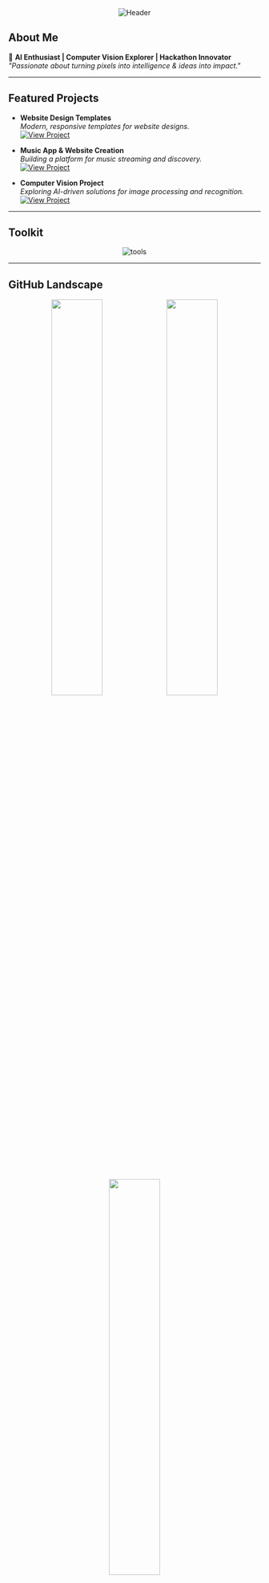 <div align="center">
  <img src="https://capsule-render.vercel.app/api?type=waving&color=58A6FF&height=200&section=header&text=Welcome+to+Harshil's+World&fontSize=50&fontColor=ffffff" alt="Header">
</div>

## About Me
🚀 **AI Enthusiast | Computer Vision Explorer | Hackathon Innovator**  
*"Passionate about turning pixels into intelligence & ideas into impact."*

---

## Featured Projects
- **Website Design Templates**  
  *Modern, responsive templates for website designs.*  
  [![View Project](https://img.shields.io/badge/-Coming_Soon-lightgrey?style=for-the-badge)](#)

- **Music App & Website Creation**  
  *Building a platform for music streaming and discovery.*  
  [![View Project](https://img.shields.io/badge/-Coming_Soon-lightgrey?style=for-the-badge)](#)

- **Computer Vision Project**  
  *Exploring AI-driven solutions for image processing and recognition.*  
  [![View Project](https://img.shields.io/badge/-Coming_Soon-lightgrey?style=for-the-badge)](#)

---

## Toolkit
<div align="center">
  <img src="https://skillicons.dev/icons?i=py,c,java,html,css,vscode,github,linux&theme=dark" alt="tools">
</div>

---

## GitHub Landscape
<div align="center">
  <img src="https://github-readme-stats.vercel.app/api?username=erzer12&show_icons=true&theme=dark&hide_border=true" width="45%">
  <img src="https://github-readme-streak-stats.herokuapp.com/?user=erzer12&theme=dark&hide_border=true" width="45%">
  <img src="https://github-readme-stats.vercel.app/api/top-langs/?username=erzer12&layout=compact&theme=dark" width="45%">
</div>

---

## Learning Roadmap
- 🔥 **Next Focus:** Completing "Templates for Website Design" with HTML, CSS, and JavaScript.
- 🌍 **Exploring:** Backend development for "Music App" with Django or Node.js.
- 👁️ **Experimenting:** Computer Vision techniques with OpenCV and TensorFlow.
- 🤖 **New Focus:** Experimenting with prompt engineering for AI models.
- 🌐 **Contributing:** Actively contributing to public repositories and open-source projects.

---

## Let's Connect!
<div align="center">
  <a href="https://www.linkedin.com/in/harshil-p-491a2132b" target="_blank">
    <img src="https://skillicons.dev/icons?i=linkedin" alt="LinkedIn" title="Let's network!" height="40">
  </a>
  <a href="mailto:harshilp1234@gmail.com">
    <img src="https://skillicons.dev/icons?i=gmail" alt="Gmail" title="Shoot me an email" height="40">
  </a>
  <a href="https://leetcode.com/u/erzer12" target="_blank">
    <img src="https://cdn.iconscout.com/icon/free/png-512/free-leetcode-logo-icon-download-in-svg-png-gif-file-formats--technology-social-media-company-vol-4-pack-logos-icons-2970357.png" alt="LeetCode" title="Challenge me on LeetCode" height="40">
  </a>
</div>

---

<div align="center">
  <img src="https://capsule-render.vercel.app/api?type=waving&color=58A6FF&height=100&section=footer" alt="Footer">
</div>
